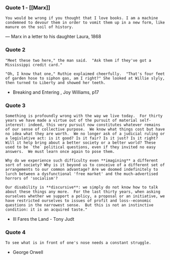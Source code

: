 


### Quote 1 - [[Marx]]

	You would be wrong if you thought that I love books. I am a machine condemned to devour them in order to vomit them up in a new form, like manure on the soil of history.

— Marx in a letter to his daughter Laura, 1868


### Quote 2 

	"Meet these two here," the man said.  "Ask them if they've got a Mississippi credit card."

	"Oh, I know that one," Ruthie explaimed cheerfully.  "That's four feet of garden hose to siphon gas, am I right?" She looked at Willie slyly, then turned to Liberty and showed her teeth.

-   <span class="underline">Breaking and Entering</span> , Joy Williams, p17


### Quote 3

	Something is profoundly wrong with the way we live today.  For thirty years we have made a virtue out of the pursuit of material self-interest: indeed, this very pursuit now constitutes whatever remains of our sense of collective purpose.  We know what things cost but have no idea what they are worth.  We no longer ask of a judicial ruling or a legislative act: is it good? Is it fair? Is it just? Is it right? Will it help bring about a better society or a better world? These used to be `the` political questions, even if they invited no easy answers.  We must learn once again to pose them.

	Why do we experience such difficulty even **imagining** a different sort of society? Why is it beyond us to conceive of a different set of arrangements to our common advantage? Are we doomed indefinitely to lurch between a dysfunctional 'free market' and the much-advertised horrors of 'socialism'?

	Our disability is **discursive**: we simply do not know how to talk about these things any more.  For the last thirty years, when asking ourselves whether we support a policy, a proposal or an initiative, we have restricted ourselves to issues of profit and loss--economic questions in the narrowest sense.  But this is not an instinctive condition: it is an acquired taste."

-   <span class="underline">Ill Fares the Land</span> - Tony Judt


### Quote 4

	To see what is in front of one's nose needs a constant struggle.

-   George Orwell